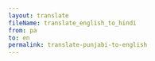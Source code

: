 ```yaml
--- 
layout: translate 
fileName: translate_english_to_hindi 
from: pa
to: en 
permalink: translate-punjabi-to-english
---
```

